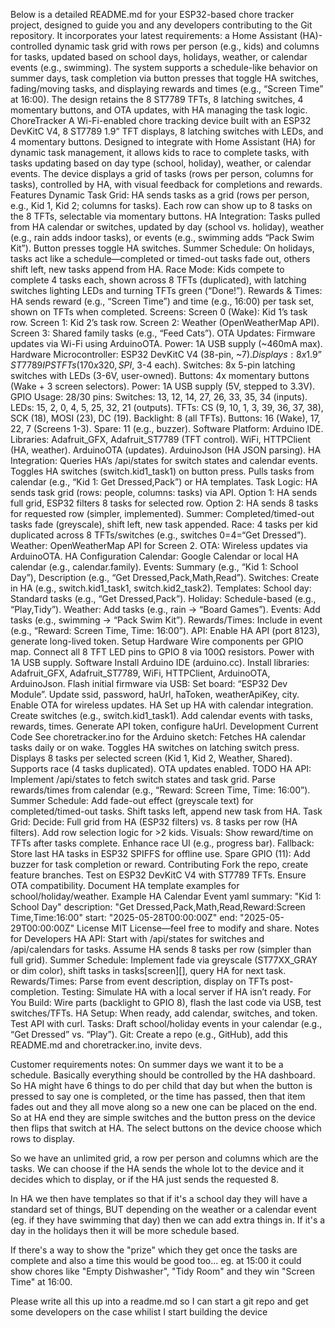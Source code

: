 Below is a detailed README.md for your ESP32-based chore tracker project, designed to guide you and any developers contributing to the Git repository. It incorporates your latest requirements: a Home Assistant (HA)-controlled dynamic task grid with rows per person (e.g., kids) and columns for tasks, updated based on school days, holidays, weather, or calendar events (e.g., swimming). The system supports a schedule-like behavior on summer days, task completion via button presses that toggle HA switches, fading/moving tasks, and displaying rewards and times (e.g., “Screen Time” at 16:00). The design retains the 8 ST7789 TFTs, 8 latching switches, 4 momentary buttons, and OTA updates, with HA managing the task logic.
ChoreTracker
A Wi-Fi-enabled chore tracking device built with an ESP32 DevKitC V4, 8 ST7789 1.9” TFT displays, 8 latching switches with LEDs, and 4 momentary buttons. Designed to integrate with Home Assistant (HA) for dynamic task management, it allows kids to race to complete tasks, with tasks updating based on day type (school, holiday), weather, or calendar events. The device displays a grid of tasks (rows per person, columns for tasks), controlled by HA, with visual feedback for completions and rewards.
Features
Dynamic Task Grid: HA sends tasks as a grid (rows per person, e.g., Kid 1, Kid 2; columns for tasks). Each row can show up to 8 tasks on the 8 TFTs, selectable via momentary buttons.
HA Integration: Tasks pulled from HA calendar or switches, updated by day (school vs. holiday), weather (e.g., rain adds indoor tasks), or events (e.g., swimming adds “Pack Swim Kit”). Button presses toggle HA switches.
Summer Schedule: On holidays, tasks act like a schedule—completed or timed-out tasks fade out, others shift left, new tasks append from HA.
Race Mode: Kids compete to complete 4 tasks each, shown across 8 TFTs (duplicated), with latching switches lighting LEDs and turning TFTs green (“Done!”).
Rewards & Times: HA sends reward (e.g., “Screen Time”) and time (e.g., 16:00) per task set, shown on TFTs when completed.
Screens:
Screen 0 (Wake): Kid 1’s task row.
Screen 1: Kid 2’s task row.
Screen 2: Weather (OpenWeatherMap API).
Screen 3: Shared family tasks (e.g., “Feed Cats”).
OTA Updates: Firmware updates via Wi-Fi using ArduinoOTA.
Power: 1A USB supply (~460mA max).
Hardware
Microcontroller: ESP32 DevKitC V4 (38-pin, ~$7).
Displays: 8x 1.9” ST7789 IPS TFTs (170x320, SPI, ~$3-4 each).
Switches: 8x 5-pin latching switches with LEDs (3-6V, user-owned).
Buttons: 4x momentary buttons (Wake + 3 screen selectors).
Power: 1A USB supply (5V, stepped to 3.3V).
GPIO Usage: 28/30 pins:
Switches: 13, 12, 14, 27, 26, 33, 35, 34 (inputs).
LEDs: 15, 2, 0, 4, 5, 25, 32, 21 (outputs).
TFTs: CS (9, 10, 1, 3, 39, 36, 37, 38), SCK (18), MOSI (23), DC (19).
Backlight: 8 (all TFTs).
Buttons: 16 (Wake), 17, 22, 7 (Screens 1-3).
Spare: 11 (e.g., buzzer).
Software
Platform: Arduino IDE.
Libraries:
Adafruit_GFX, Adafruit_ST7789 (TFT control).
WiFi, HTTPClient (HA, weather).
ArduinoOTA (updates).
ArduinoJson (HA JSON parsing).
HA Integration:
Queries HA’s /api/states for switch states and calendar events.
Toggles HA switches (switch.kid1_task1) on button press.
Pulls tasks from calendar (e.g., “Kid 1: Get Dressed,Pack”) or HA templates.
Task Logic:
HA sends task grid (rows: people, columns: tasks) via API.
Option 1: HA sends full grid, ESP32 filters 8 tasks for selected row.
Option 2: HA sends 8 tasks for requested row (simpler, implemented).
Summer: Completed/timed-out tasks fade (greyscale), shift left, new task appended.
Race: 4 tasks per kid duplicated across 8 TFTs/switches (e.g., switches 0=4=“Get Dressed”).
Weather: OpenWeatherMap API for Screen 2.
OTA: Wireless updates via ArduinoOTA.
HA Configuration
Calendar: Google Calendar or local HA calendar (e.g., calendar.family).
Events: Summary (e.g., “Kid 1: School Day”), Description (e.g., “Get Dressed,Pack,Math,Read”).
Switches: Create in HA (e.g., switch.kid1_task1, switch.kid2_task2).
Templates:
School day: Standard tasks (e.g., “Get Dressed,Pack”).
Holiday: Schedule-based (e.g., “Play,Tidy”).
Weather: Add tasks (e.g., rain → “Board Games”).
Events: Add tasks (e.g., swimming → “Pack Swim Kit”).
Rewards/Times: Include in event (e.g., “Reward: Screen Time, Time: 16:00”).
API: Enable HA API (port 8123), generate long-lived token.
Setup
Hardware
Wire components per GPIO map.
Connect all 8 TFT LED pins to GPIO 8 via 100Ω resistors.
Power with 1A USB supply.
Software
Install Arduino IDE (arduino.cc).
Install libraries: Adafruit_GFX, Adafruit_ST7789, WiFi, HTTPClient, ArduinoOTA, ArduinoJson.
Flash initial firmware via USB:
Set board: “ESP32 Dev Module”.
Update ssid, password, haUrl, haToken, weatherApiKey, city.
Enable OTA for wireless updates.
HA
Set up HA with calendar integration.
Create switches (e.g., switch.kid1_task1).
Add calendar events with tasks, rewards, times.
Generate API token, configure haUrl.
Development
Current Code
See choretracker.ino for the Arduino sketch:
Fetches HA calendar tasks daily or on wake.
Toggles HA switches on latching switch press.
Displays 8 tasks per selected screen (Kid 1, Kid 2, Weather, Shared).
Supports race (4 tasks duplicated).
OTA updates enabled.
TODO
HA API:
Implement /api/states to fetch switch states and task grid.
Parse rewards/times from calendar (e.g., “Reward: Screen Time, Time: 16:00”).
Summer Schedule:
Add fade-out effect (greyscale text) for completed/timed-out tasks.
Shift tasks left, append new task from HA.
Task Grid:
Decide: Full grid from HA (ESP32 filters) vs. 8 tasks per row (HA filters).
Add row selection logic for >2 kids.
Visuals:
Show reward/time on TFTs after tasks complete.
Enhance race UI (e.g., progress bar).
Fallback:
Store last HA tasks in ESP32 SPIFFS for offline use.
Spare GPIO (11):
Add buzzer for task completion or reward.
Contributing
Fork the repo, create feature branches.
Test on ESP32 DevKitC V4 with ST7789 TFTs.
Ensure OTA compatibility.
Document HA template examples for school/holiday/weather.
Example HA Calendar Event
yaml
summary: "Kid 1: School Day"
description: "Get Dressed,Pack,Math,Read,Reward:Screen Time,Time:16:00"
start: "2025-05-28T00:00:00Z"
end: "2025-05-29T00:00:00Z"
License
MIT License—feel free to modify and share.
Notes for Developers
HA API: Start with /api/states for switches and /api/calendars for tasks. Assume HA sends 8 tasks per row (simpler than full grid).
Summer Schedule: Implement fade via greyscale (ST77XX_GRAY or dim color), shift tasks in tasks[screen][], query HA for next task.
Rewards/Times: Parse from event description, display on TFTs post-completion.
Testing: Simulate HA with a local server if HA isn’t ready.
For You
Build: Wire parts (backlight to GPIO 8), flash the last code via USB, test switches/TFTs.
HA Setup: When ready, add calendar, switches, and token. Test API with curl.
Tasks: Draft school/holiday events in your calendar (e.g., “Get Dressed” vs. “Play”).
Git: Create a repo (e.g., GitHub), add this README.md and choretracker.ino, invite devs.


Customer requirements notes:
On summer days we want it to be a schedule.
Basically everything should be controlled by the HA dashboard. 
So HA might have 6 things to do per child that day but when the button is pressed to say one is completed, or the time has passed, then that item fades out and they all move along so a new one can be placed on the end.
So at HA end they are simple switches and the button press on the device then flips that switch at HA.
The select buttons on the device choose which rows to display.

So we have an unlimited grid, a row per person and columns which are the tasks. We can choose if the HA sends the whole lot to the device and it decides which to display, or if the HA just sends the requested 8.

In HA we then have templates so that if it's a school day they will have a standard set of things, BUT depending on the weather or a calendar event (eg. if they have swimming that day) then we can add extra things in.
If it's a day in the holidays then it will be more schedule based.

If there's a way to show the "prize" which they get once the tasks are complete and also a time this would be good too... eg. at 15:00 it could show chores like "Empty Dishwasher", "Tidy Room" and they win "Screen Time" at 16:00.

Please write all this up into a readme.md so I can start a git repo and get some developers on the case whilist I start building the device
